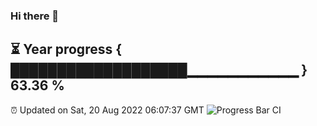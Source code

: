 ### Hi there 👋
⏳ Year progress { ███████████████████▁▁▁▁▁▁▁▁▁▁▁ } 63.36 %
---
⏰ Updated on Sat, 20 Aug 2022 06:07:37 GMT
![Progress Bar CI](https://github.com/Moyi321/Moyi321/workflows/Progress%20Bar%20CI/badge.svg)
